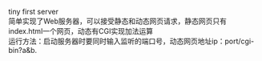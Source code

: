 tiny first server<br>
简单实现了Web服务器，可以接受静态和动态网页请求，静态网页只有index.html一个网页，动态有CGI实现加法运算<br>
运行方法：启动服务器时要同时输入监听的端口号，动态网页地址ip：port/cgi-bin?a&b.
